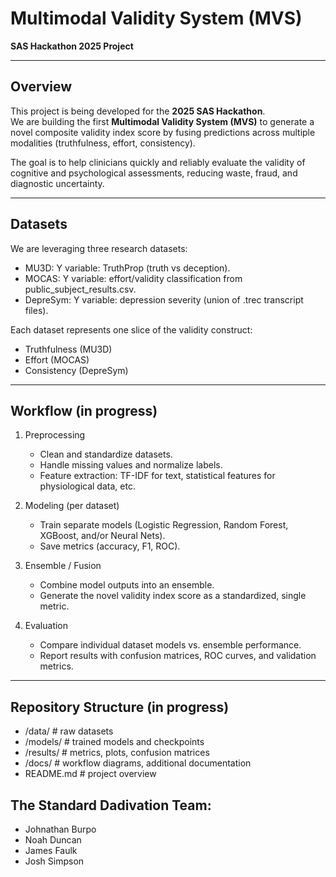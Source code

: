 # Multimodal Validity System (MVS)  
**SAS Hackathon 2025 Project**  

---

## Overview
This project is being developed for the **2025 SAS Hackathon**.  
We are building the first **Multimodal Validity System (MVS)** to generate a novel composite validity index score by fusing predictions across multiple modalities (truthfulness, effort, consistency).  

The goal is to help clinicians quickly and reliably evaluate the validity of cognitive and psychological assessments, reducing waste, fraud, and diagnostic uncertainty.

---

## Datasets
We are leveraging three research datasets:  

- MU3D: Y variable: TruthProp (truth vs deception).  
- MOCAS: Y variable: effort/validity classification from public_subject_results.csv.  
- DepreSym: Y variable: depression severity (union of .trec transcript files).  

Each dataset represents one slice of the validity construct:  
- Truthfulness (MU3D)  
- Effort (MOCAS)  
- Consistency (DepreSym)  

---

## Workflow (in progress)
1. Preprocessing  
   - Clean and standardize datasets.  
   - Handle missing values and normalize labels.  
   - Feature extraction: TF-IDF for text, statistical features for physiological data, etc.  

2. Modeling (per dataset) 
   - Train separate models (Logistic Regression, Random Forest, XGBoost, and/or Neural Nets).  
   - Save metrics (accuracy, F1, ROC).  

3. Ensemble / Fusion 
   - Combine model outputs into an ensemble.  
   - Generate the novel validity index score as a standardized, single metric.  

4. Evaluation 
   - Compare individual dataset models vs. ensemble performance.  
   - Report results with confusion matrices, ROC curves, and validation metrics.  

---

## Repository Structure (in progress)
- /data/ # raw datasets
- /models/ # trained models and checkpoints
- /results/ # metrics, plots, confusion matrices
- /docs/ # workflow diagrams, additional documentation
- README.md # project overview

## The Standard Dadivation Team:
- Johnathan Burpo
- Noah Duncan
- James Faulk
- Josh Simpson
